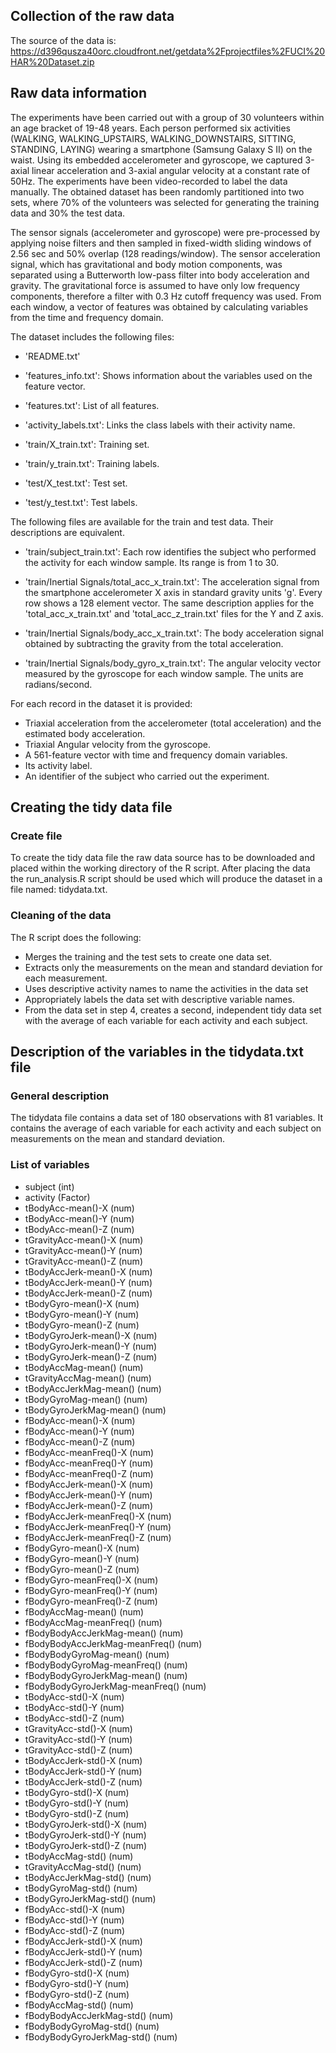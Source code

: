 ## Collection of the raw data
The source of the data is: https://d396qusza40orc.cloudfront.net/getdata%2Fprojectfiles%2FUCI%20HAR%20Dataset.zip 

## Raw data information
The experiments have been carried out with a group of 30 volunteers within an age bracket of 19-48 years. Each person performed six activities (WALKING, WALKING_UPSTAIRS, WALKING_DOWNSTAIRS, SITTING, STANDING, LAYING) wearing a smartphone (Samsung Galaxy S II) on the waist. Using its embedded accelerometer and gyroscope, we captured 3-axial linear acceleration and 3-axial angular velocity at a constant rate of 50Hz. The experiments have been video-recorded to label the data manually. The obtained dataset has been randomly partitioned into two sets, where 70% of the volunteers was selected for generating the training data and 30% the test data.

The sensor signals (accelerometer and gyroscope) were pre-processed by applying noise filters and then sampled in fixed-width sliding windows of 2.56 sec and 50% overlap (128 readings/window). The sensor acceleration signal, which has gravitational and body motion components, was separated using a Butterworth low-pass filter into body acceleration and gravity. The gravitational force is assumed to have only low frequency components, therefore a filter with 0.3 Hz cutoff frequency was used. From each window, a vector of features was obtained by calculating variables from the time and frequency domain.

The dataset includes the following files:
* 'README.txt'

* 'features_info.txt': Shows information about the variables used on the feature vector.

* 'features.txt': List of all features.

* 'activity_labels.txt': Links the class labels with their activity name.

* 'train/X_train.txt': Training set.

* 'train/y_train.txt': Training labels.

* 'test/X_test.txt': Test set.

* 'test/y_test.txt': Test labels.

The following files are available for the train and test data. Their descriptions are equivalent. 

* 'train/subject_train.txt': Each row identifies the subject who performed the activity for each window sample. Its range is from 1 to 30. 

* 'train/Inertial Signals/total_acc_x_train.txt': The acceleration signal from the smartphone accelerometer X axis in standard gravity units 'g'. Every row shows a 128 element vector. The same description applies for the 'total_acc_x_train.txt' and 'total_acc_z_train.txt' files for the Y and Z axis. 

* 'train/Inertial Signals/body_acc_x_train.txt': The body acceleration signal obtained by subtracting the gravity from the total acceleration. 

* 'train/Inertial Signals/body_gyro_x_train.txt': The angular velocity vector measured by the gyroscope for each window sample. The units are radians/second.

For each record in the dataset it is provided: 
* Triaxial acceleration from the accelerometer (total acceleration) and the estimated body acceleration. 
* Triaxial Angular velocity from the gyroscope. 
* A 561-feature vector with time and frequency domain variables. 
* Its activity label. 
* An identifier of the subject who carried out the experiment.

## Creating the tidy data file

### Create file
To create the tidy data file the raw data source has to be downloaded and placed within the working directory of the R script. After placing the data the run_analysis.R script should be used which will produce the dataset in a file named: tidydata.txt.

### Cleaning of the data
The R script does the following:
* Merges the training and the test sets to create one data set.
* Extracts only the measurements on the mean and standard deviation for each measurement. 
* Uses descriptive activity names to name the activities in the data set
* Appropriately labels the data set with descriptive variable names. 
* From the data set in step 4, creates a second, independent tidy data set with the average of each variable for each  activity and each subject.

## Description of the variables in the tidydata.txt file

### General description
The tidydata file contains a data set of 180 observations with 81 variables. It contains the average of each variable for each activity and each subject on measurements on the mean and standard deviation.

### List of variables
* subject (int)
* activity (Factor)
* tBodyAcc-mean()-X (num)
* tBodyAcc-mean()-Y (num)
* tBodyAcc-mean()-Z (num)
* tGravityAcc-mean()-X (num)
* tGravityAcc-mean()-Y (num)
* tGravityAcc-mean()-Z (num)
* tBodyAccJerk-mean()-X (num)
* tBodyAccJerk-mean()-Y (num)
* tBodyAccJerk-mean()-Z (num)
* tBodyGyro-mean()-X (num)
* tBodyGyro-mean()-Y (num)
* tBodyGyro-mean()-Z (num)
* tBodyGyroJerk-mean()-X (num)
* tBodyGyroJerk-mean()-Y (num)
* tBodyGyroJerk-mean()-Z (num)
* tBodyAccMag-mean() (num)
* tGravityAccMag-mean() (num)
* tBodyAccJerkMag-mean() (num)
* tBodyGyroMag-mean() (num)
* tBodyGyroJerkMag-mean() (num)
* fBodyAcc-mean()-X (num)
* fBodyAcc-mean()-Y (num)
* fBodyAcc-mean()-Z (num)
* fBodyAcc-meanFreq()-X (num)
* fBodyAcc-meanFreq()-Y (num)
* fBodyAcc-meanFreq()-Z (num)
* fBodyAccJerk-mean()-X (num)
* fBodyAccJerk-mean()-Y (num)
* fBodyAccJerk-mean()-Z (num)
* fBodyAccJerk-meanFreq()-X (num)
* fBodyAccJerk-meanFreq()-Y (num)
* fBodyAccJerk-meanFreq()-Z (num)
* fBodyGyro-mean()-X (num)
* fBodyGyro-mean()-Y (num)
* fBodyGyro-mean()-Z (num)
* fBodyGyro-meanFreq()-X (num)
* fBodyGyro-meanFreq()-Y (num)
* fBodyGyro-meanFreq()-Z (num)
* fBodyAccMag-mean() (num)
* fBodyAccMag-meanFreq() (num)
* fBodyBodyAccJerkMag-mean() (num)
* fBodyBodyAccJerkMag-meanFreq() (num)
* fBodyBodyGyroMag-mean() (num)
* fBodyBodyGyroMag-meanFreq() (num)
* fBodyBodyGyroJerkMag-mean() (num)
* fBodyBodyGyroJerkMag-meanFreq() (num)
* tBodyAcc-std()-X (num)
* tBodyAcc-std()-Y (num)
* tBodyAcc-std()-Z (num)
* tGravityAcc-std()-X (num)
* tGravityAcc-std()-Y (num)
* tGravityAcc-std()-Z (num)
* tBodyAccJerk-std()-X (num)
* tBodyAccJerk-std()-Y (num)
* tBodyAccJerk-std()-Z (num)
* tBodyGyro-std()-X (num)
* tBodyGyro-std()-Y (num)
* tBodyGyro-std()-Z (num)
* tBodyGyroJerk-std()-X (num)
* tBodyGyroJerk-std()-Y (num)
* tBodyGyroJerk-std()-Z (num)
* tBodyAccMag-std() (num)
* tGravityAccMag-std() (num)
* tBodyAccJerkMag-std() (num)
* tBodyGyroMag-std() (num)
* tBodyGyroJerkMag-std() (num)
* fBodyAcc-std()-X (num)
* fBodyAcc-std()-Y (num)
* fBodyAcc-std()-Z (num)
* fBodyAccJerk-std()-X (num)
* fBodyAccJerk-std()-Y (num)
* fBodyAccJerk-std()-Z (num)
* fBodyGyro-std()-X (num)
* fBodyGyro-std()-Y (num)
* fBodyGyro-std()-Z (num)
* fBodyAccMag-std() (num)
* fBodyBodyAccJerkMag-std() (num)
* fBodyBodyGyroMag-std() (num)
* fBodyBodyGyroJerkMag-std() (num)